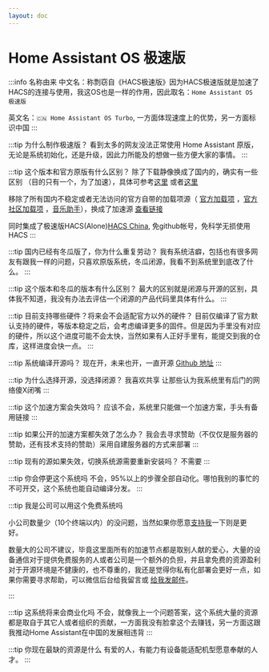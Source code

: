 ```yaml
---
layout: doc
---
```

# Home Assistant OS 极速版
:::info 名称由来
中文名：称剽窃自《HACS极速版》因为HACS极速版就是加速了HACS的连接与使用，我这OS也是一样的作用，因此取名：`Home Assistant OS 极速版`

英文名：`🇨🇳 Home Assistant OS Turbo`, 一方面体现速度上的优势，另一方面标识中国
:::


:::tip 为什么制作极速版？ 
看到太多的网友没法正常使用 Home Assistant 原版，无论是系统初始化，还是升级，因此力所能及的想做一些方便大家的事情。
:::

:::tip 这个版本和官方原版有什么区别？
除了下载静像换成了国内的，确实有一些区别 （目的只有一个，为了加速），具体可参考[这里](/haoscn) 或者[这里](/Changelog)

移除了所有国内不稳定或者无法访问的官方自带的加载项源（ [官方加载项](https://github.com/home-assistant/addons) ，[官方社区加载项](https://github.com/hassio-addons/repository) ，[音乐助手](https://github.com/music-assistant/home-assistant-addon)），换成了加速源 [查看链接](https://gitee.com/desmond_GT/hassio-addons)

同时集成了极速版HACS(Alone)[HACS China](https://github.com/hacs-china), 免github帐号，免科学无损使用HACS
:::

:::tip 国内已经有冬瓜版了，你为什么重复劳动？
我有系统洁癖，包括也有很多网友有跟我一样的问题，只喜欢原版系统，冬瓜闭源，我看不到系统里到底改了什么。
:::

:::tip 这个版本和冬瓜的版本有什么区别？
最大的区别就是闭源与开源的区别，具体我不知道，我没有办法去评估一个闭源的产品代码里具体有什么。
:::


:::tip 目前支持哪些硬件？将来会不会适配官方以外的硬件？
目前仅编译了官方默认支持的硬件，等版本稳定之后，会考虑编译更多的固件。但是因为手里没有对应的硬件，所以这个进度可能不会太快，当然如果有人正好手里有，能提交到我的仓库，这样进度会快一点。
:::

:::tip 系统编译开源吗？
现在开，未来也开，一直开源 [Github 地址](https://github.com/ha-china/HAOS-CN)
:::

:::tip 为什么选择开源，没选择闭源？
我喜欢共享
让那些认为我系统里有后门的网络傻X闭嘴
:::

:::tip 这个加速方案会失效吗？
应该不会，系统里只能做一个加速方案，手头有备用链接
:::


:::tip 如果公开的加速方案都失效了怎么办？
我会去寻求赞助（不仅仅是服务器的赞助，还有技术支持的赞助）采用自建服务器的方式来部署
:::

:::tip 现有的源如果失效，切换系统源需要重新安装吗？
不需要
:::

:::tip 你会停更这个系统吗
不会，95%以上的步骤全部自动化。哪怕我别的事忙的不可开交，这个系统也能自动编译分发。
:::

:::tip 我是公司可以用这个免费系统吗

小公司数量少（10个终端以内）的没问题，当然如果你愿意[支持我](sponsor)一下则是更好。

数量大的公司不建议，毕竟这里面所有的加速节点都是取别人献的爱心，大量的设备通信对于提供免费服务的人或者公司是一个额外的负担，并且拿免费的资源盈利对于开源环境是不健康的，也不尊重的，我还是觉得你私有化部署会更好一点，如果你需要寻求帮助，可以微信后台给我留言或 [给我发邮件](mailto:djhui@live.cn)。

:::

:::tip 这系统将来会商业化吗
不会，就像我上一个问题答案，这个系统大量的资源都是取自于其它人或者组织的贡献，一方面我没有脸拿这个去赚钱，另一方面这跟我推动Home Assistant在中国的发展相违背
:::

:::tip 你现在最缺的资源是什么
有爱的人，有能力有设备能适配机型愿意奉献的人才。
:::













